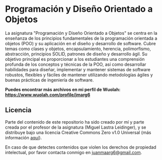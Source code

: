 # Programación y Diseño Orientado a Objetos

La asignatura "Programación y Diseño Orientado a Objetos" se centra en la enseñanza de los principios fundamentales de la programación orientada a objetos (POO) y su aplicación en el diseño y desarrollo de software. Cubre temas como clases y objetos, encapsulamiento, herencia, polimorfismo, abstracción, principios SOLID, patrones de diseño y desarrollo ágil. Su objetivo principal es proporcionar a los estudiantes una comprensión profunda de los conceptos y técnicas de la POO, así como desarrollar habilidades para diseñar, implementar y mantener sistemas de software robustos, flexibles y fáciles de mantener utilizando metodologías ágiles y buenas prácticas de ingeniería de software.

**Puedes encontrar más archivos en mi perfil de Wuolah: https://www.wuolah.com/profile/jmarg6**

## Licencia

Parte del contenido de este repositorio ha sido creado por mí y parte creada por el profesor de la asignatura (Miguel Lastra Leidinger), y se distribuye bajo una licencia Creative Commons Zero v1.0 Universal (más información [aquí](https://github.com/juanmaarg6/PDOO/blob/main/LICENSE)).

En caso de que detectes contenidos que violen los derechos de propiedad intelectual, por favor contacta conmigo en juanmaarg6@gmail.com.
